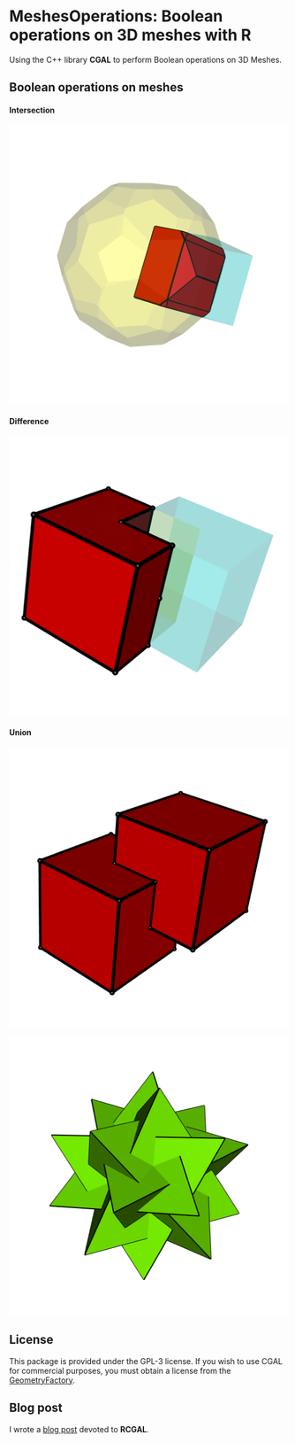 # MeshesOperations: Boolean operations on 3D meshes with R

Using the C++ library **CGAL** to perform Boolean operations on 3D Meshes.


## Boolean operations on meshes

#### Intersection

![](https://raw.githubusercontent.com/stla/MeshesOperations/main/inst/screenshots/Intersection.png)

#### Difference

![](https://raw.githubusercontent.com/stla/MeshesOperations/main/inst/screenshots/Difference.png)

#### Union

![](https://raw.githubusercontent.com/stla/MeshesOperations/main/inst/screenshots/Union.png)

![](https://raw.githubusercontent.com/stla/MeshesOperations/main/inst/screenshots/tetrahedraCompound.gif)


## License

This package is provided under the GPL-3 license. If you wish to use CGAL for 
commercial purposes, you must obtain a license from the 
[GeometryFactory](https://geometryfactory.com).



## Blog post

I wrote a [blog post](https://laustep.github.io/stlahblog/posts/SurfaceReconstruction.html) devoted to **RCGAL**.
